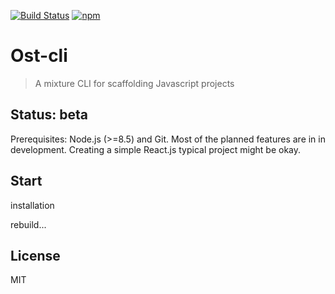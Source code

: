[![Build Status](https://travis-ci.org/Ironsub/react-cavalier-cli.svg?branch=master)](https://travis-ci.org/Ironsub/react-cavalier-cli)
[![npm](https://img.shields.io/npm/v/ost-cli.svg)](https://www.npmjs.com/package/ost-cli)

# Ost-cli

> A mixture CLI for scaffolding Javascript projects


## Status: beta

Prerequisites: Node.js (>=8.5) and Git.
Most of the planned features are in in development. Creating a simple React.js typical project might be okay.

## Start

installation

rebuild...

## License

MIT


